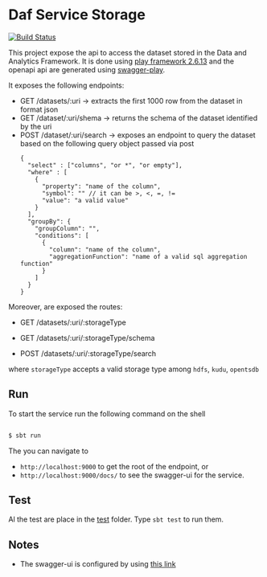 # Daf Service Storage

[![Build Status](https://travis-ci.org/teamdigitale/daf-srv-storage.svg?branch=master)](https://travis-ci.org/teamdigitale/daf-srv-storage)

This project expose the api to access the dataset stored in the Data and Analytics Framework.
It is done using [play framework 2.6.13](https://www.playframework.com/documentation/2.6.x/ScalaHome) and the openapi api are generated using [swagger-play](https://github.com/swagger-api/swagger-play).


It exposes the following endpoints:

- GET /datasets/:uri -> extracts the first 1000 row from the dataset in format json
- GET /dataset/:uri/shema -> returns the schema of the dataset identified by the uri
- POST /dataset/:uri/search -> exposes an endpoint to query the dataset based on the following query object passed via post
  ```
  {
    "select" : ["columns", "or *", "or empty"],
    "where" : [
      {
        "property": "name of the column",
        "symbol": "" // it can be >, <, =, !=
        "value": "a valid value"
      }
    ],
    "groupBy": {
      "groupColumn": "",
      "conditions": [
        {
          "column": "name of the column",
          "aggregationFunction": "name of a valid sql aggregation function"
        }
      ]
    }
  }
  ```

Moreover, are exposed the routes:

- GET /datasets/:uri/:storageType                 

- GET /datasets/:uri/:storageType/schema

- POST /datasets/:uri/:storageType/search  

where `storageType` accepts a valid storage type among `hdfs`, `kudu`, `opentsdb`


## Run

To start the service run the following command on the shell

```bash

$ sbt run

```

The you can navigate to
 - `http://localhost:9000` to get the root of the endpoint, or
 - `http://localhost:9000/docs/` to see the swagger-ui for the service.

## Test

Al the test are place in the [test](./test) folder.
Type `sbt test` to run them.

## Notes

- The swagger-ui is configured by using [this link](https://www.cakesolutions.net/teamblogs/swagger-with-play-all-you-need-to-know)
